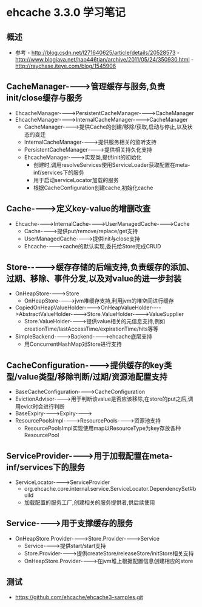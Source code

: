 # ehcache 3.3.0 学习笔记
## 概述
- 参考
      - http://blog.csdn.net/l271640625/article/details/20528573
      - http://www.blogjava.net/hao446tian/archive/2011/05/24/350930.html
      - http://raychase.iteye.com/blog/1545906
## CacheManager---->管理缓存与服务,负责init/close缓存与服务
- EhcacheManager---->PersistentCacheManager---->CacheManager
- EhcacheManager---->InternalCacheManager---->CacheManager
    - CacheManager---->提供Cache的创建/移除/获取,启动与停止,以及状态的变迁
    - InternalCacheManager---->提供服务相关的监听支持
    - PersistentCacheManager---->提供相关持久化支持
    - EhcacheManager---->实现类,提供init的初始化
      - 创建时,调用resolveServices使用ServiceLoader获取配置在meta-inf/services下的服务
      - 用于启动serviceLocator加载的服务
      - 根据CacheConfiguration创建cache,初始化cache
## Cache---->定义key-value的增删改查
- Ehcache---->InternalCache---->UserManagedCache---->Cache
    - Cache---->提供put/remove/replace/get支持
    - UserManagedCache---->提供init与close支持
    - Ehcache---->cache的默认实现,委托给Store完成CRUD
## Store----->缓存存储的后端支持,负责缓存的添加、过期、移除、事件分发,以及对value的进一步封装
- OnHeapStore---->Store
    - OnHeapStore---->jvm堆缓存支持,利用jvm的堆空间进行缓存
- CopiedOnHeapValueHolder---->OnHeapValueHolder---->AbstractValueHolder---->Store.ValueHolder---->ValueSupplier
    - Store.ValueHolder---->提供value相关的元信息支持,例如creationTime/lastAccessTime/expirationTime/hits等等
- SimpleBackend---->Backend---->ehcache底层支持
    - 用ConcurrentHashMap对Store进行支持
## CacheConfiguration---->提供缓存的key类型/value类型/移除判断/过期/资源池配置支持
- BaseCacheConfiguration---->CacheConfiguration
- EvictionAdvisor---->用于判断该value是否应该移除,在store的put之后,调用evict时会进行判断
- BaseExpiry---->Expiry---->
- ResourcePoolsImpl---->ResourcePools---->资源池支持
    - ResourcePoolsImpl实现使用map以ResourceType为key存放各种ResourcePool
## ServiceProvider---->用于加载配置在meta-inf/services下的服务
- ServiceLocator---->ServiceProvider
    - org.ehcache.core.internal.service.ServiceLocator.DependencySet#build
    - 加载配置的服务工厂,创建相关的服务提供者,供后续使用
## Service---->用于支撑缓存的服务
- OnHeapStore.Provider---->Store.Provider---->Service
    - Service---->提供start/start支持
    - Store.Provider---->提供createStore/releaseStore/initStore相关支持
    - OnHeapStore.Provider---->在jvm堆上根据配置信息创建相应的store
## 测试
- https://github.com/ehcache/ehcache3-samples.git